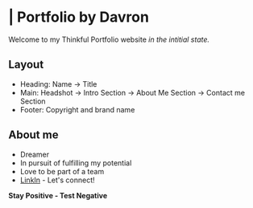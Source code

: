 # | Portfolio by Davron 
Welcome to my Thinkful Portfolio website *in the intitial state.* 
## Layout
- Heading: Name -> Title
- Main: Headshot -> Intro Section -> About Me Section -> Contact me Section
- Footer: Copyright and brand name
## About me
- Dreamer
- In pursuit of fulfilling my potential
- Love to be part of a team
- [LinkIn](https://www.linkedin.com/in/davron-tairov-7240ab42/) - Let's connect!

**Stay Positive - Test Negative**

